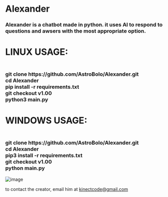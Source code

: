 # Alexander
<h3>Alexander is a chatbot made in python. it uses AI to respond to questions and awsers with the most appropriate option.</h3>

<h1>LINUX USAGE:</h1>
<h3><br>git clone https://github.com/AstroBolo/Alexander.git
<br>cd Alexander
<br>pip install -r requirements.txt
<br>git checkout v1.00 
<br>python3 main.py</h3>

<h1>WINDOWS USAGE:</h1>
<h3><br>git clone https://github.com/AstroBolo/Alexander.git
<br>cd Alexander
<br>pip3 install -r requirements.txt
<br>git checkout v1.00
<br>python main.py</h3>

![image](https://user-images.githubusercontent.com/73861354/128773122-d5a609be-4534-48d9-9ccc-f8b5d0217e73.png)

to contact the creator, email him at kinectcode@gmail.com
